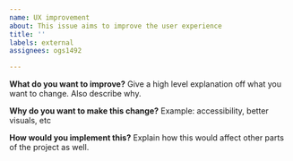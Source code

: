 ```yaml
---
name: UX improvement
about: This issue aims to improve the user experience
title: ''
labels: external
assignees: ogs1492

---
```


**What do you want to improve?**
Give a high level explanation off what you want to change. Also describe why.

**Why do you want to make this change?**
Example: accessibility, better visuals, etc

**How would you implement this?**
Explain how this would affect other parts of the project as well.
